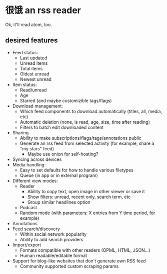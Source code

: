 # 很饿 an rss reader
Ok, it'll read atom, too.

## desired features
- Feed status:
  - Last updated
  - Unread items
  - Total items
  - Oldest unread
  - Newest unread
- Item status:
  - Read/unread
  - Age
  - Starred (and maybe customizible tags/flags)
- Download management:
  - Which feed components to download automatically (titles, all, media, etc)
  - Automatic deletion (none, is read, age, size, time after reading)
  - Filters to batch edit downloaded content
- Sharing
  - Ability to make subscriptions/flags/tags/annotations public
  - Generate an rss feed from selected activity (for example, share a "my stars"
    feed)
    - Maybe use onion for self-hosting?
- Syncing across devices
- Media handling:
  - Easy to set defaults for how to handle various filetypes
  - Queue (in app or in external program)
- Different view modes:
  - Reader
    - Ability to copy text, open image in other viewer or save it
    - Show filters: unread, recent only, search term, etc
    - Group similar headlines option
  - Podcast
  - Random mode (with parameters: X entries from Y time period, for example)
- Annotations
- Feed search/discovery
  - Within social network popularity
  - Ability to add search providers 
- Import/export
  - Formats compatible with other readers (OPML, HTML, JSON...)
  - Human readable/editable format
- Support for blog-like websites that don't generate own RSS feed
  - Community supported custom scraping params

